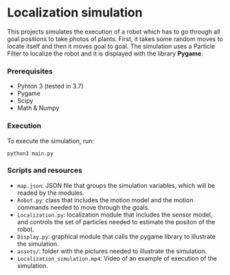 # Localization simulation

This projects simulates the execution of a robot which has to go through all goal positions to take photos of plants. First, it takes some random moves to locate itself and then it moves goal to goal. The simulation uses a Particle Filter to localize the robot and it is displayed with the library **Pygame**.

### Prerequisites

- Pyhton 3 (tested in 3.7)
- Pygame
- Scipy
- Math & Numpy

### Execution

To execute the simulation, run:

``python3 main.py``

### Scripts and resources

- ``map.json``: JSON file that groups the simulation variables, which will be readed by the modules.
- ``Robot.py``: class that includes the motion model and the motion commands needed to move through the goals.
- ``Localization.py``: localization module that includes the sensor model, and controls the set of particles needed to estimate the positon of the robot.
- ``Display.py``: graphical module that calls the pygame library to illustrate the simulation.
- ``assets/``: folder with the pictures needed to illustrate the simulation.
- ``Localization_simulation.mp4``: Video of an example of execution of the simulation.
